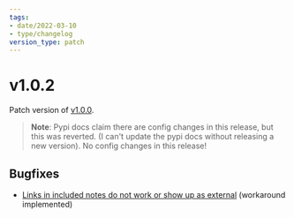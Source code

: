 ```yaml
---
tags:
- date/2022-03-10
- type/changelog
version_type: patch
---
```

   
# v1.0.2   
Patch version of [v1.0.0](../Changelog/v1.0.0.md).   
   
> **Note**: Pypi docs claim there are config changes in this release, but this was reverted. (I can't update the pypi docs without releasing a new version). No config changes in this release!   
   
## Bugfixes   
   
- [Links in included notes do not work or show up as external](../Buglog/Links%20in%20included%20notes%20do%20not%20work%20or%20show%20up%20as%20external.md) (workaround implemented)